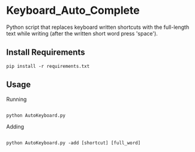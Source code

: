 # Keyboard_Auto_Complete
Python script that replaces keyboard written shortcuts with the full-length text while writing (after the written short word press 'space').

## Install Requirements
```
pip install -r requirements.txt
```

## Usage 

Running
``` 

python AutoKeyboard.py
```

Adding 
```

python AutoKeyboard.py -add [shortcut] [full_word]
```

